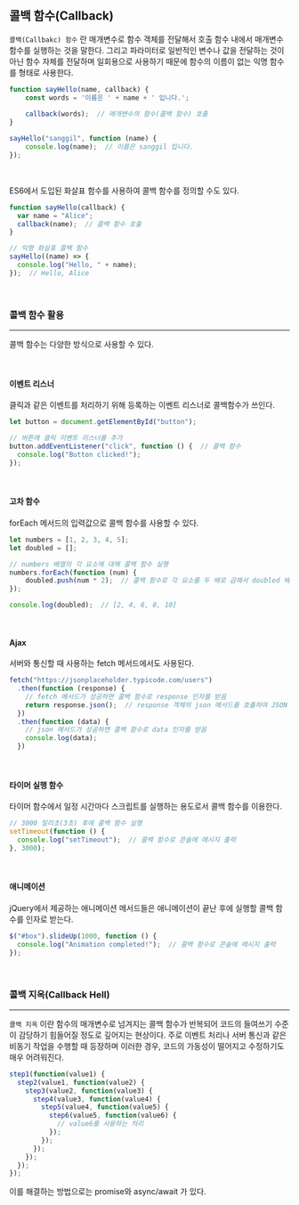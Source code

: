 ## 콜백 함수(Callback)

`콜백(Callbakc) 함수` 란  매개변수로 함수 객체를 전달해서 호출 함수 내에서 매개변수 함수를 실행하는 것을 말한다. 그리고 파라미터로 일반적인 변수나 값을 전달하는 것이 아닌 함수 자체를 전달하며 일회용으로 사용하기 때문에 함수의 이름이 없는 익명 함수를 형태로 사용한다.

```javascript
function sayHello(name, callback) {
    const words = '이름은 ' + name + ' 입니다.';
    
    callback(words);  // 매개변수의 함수(콜백 함수) 호출
}

sayHello("sanggil", function (name) {
	console.log(name);  // 이름은 sanggil 입니다.
});
```

<br>

ES6에서 도입된 화살표 함수를 사용하여 콜백 함수를 정의할 수도 있다.

```javascript
function sayHello(callback) {
  var name = "Alice";
  callback(name);  // 콜백 함수 호출
}

// 익명 화살표 콜백 함수
sayHello((name) => {
  console.log("Hello, " + name);
});  // Hello, Alice
```

<br>

### 콜백 함수 활용
---

콜백 함수는 다양한 방식으로 사용할 수 있다.

<br>

#### 이벤트 리스너

클릭과 같은 이벤트를 처리하기 위해 등록하는 이벤트 리스너로 콜백함수가 쓰인다.

```javascript
let button = document.getElementById("button"); 

// 버튼에 클릭 이벤트 리스너를 추가
button.addEventListener("click", function () {  // 콜백 함수
  console.log("Button clicked!"); 
});
```

<br>

#### 고차 함수

forEach 메서드의 입력값으로 콜백 함수를 사용할 수 있다.

```javascript 
let numbers = [1, 2, 3, 4, 5]; 
let doubled = []; 

// numbers 배열의 각 요소에 대해 콜백 함수 실행 
numbers.forEach(function (num) { 
    doubled.push(num * 2);  // 콜백 함수로 각 요소를 두 배로 곱해서 doubled 배열에 추가 
}); 

console.log(doubled);  // [2, 4, 6, 8, 10]
```

<br>

#### Ajax

서버와 통신할 때 사용하는 fetch 메서드에서도 사용된다.

```javascript
fetch("https://jsonplaceholder.typicode.com/users")
  .then(function (response) {
    // fetch 메서드가 성공하면 콜백 함수로 response 인자를 받음
    return response.json();  // response 객체의 json 메서드를 호출하여 JSON 데이터를 반환
  })
  .then(function (data) {
    // json 메서드가 성공하면 콜백 함수로 data 인자를 받음
	console.log(data);
  })
```

<br>

#### 타이머 실행 함수

타이머 함수에서 일정 시간마다 스크립트를 실행하는 용도로서 콜백 함수를 이용한다.

```javascript
// 3000 밀리초(3초) 후에 콜백 함수 실행
setTimeout(function () {
  console.log("setTimeout");  // 콜백 함수로 콘솔에 메시지 출력
}, 3000);
```

<br>

#### 애니메이션

jQuery에서 제공하는 애니메이션 메서드들은 애니메이션이 끝난 후에 실행할 콜백 함수를 인자로 받는다.

```javascript
$("#box").slideUp(1000, function () {
  console.log("Animation completed!");  // 콜백 함수로 콘솔에 메시지 출력
});
```

<br>

### 콜백 지옥(Callback Hell)
---

`콜백 지옥` 이란 함수의 매개변수로 넘겨지는 콜백 함수가 반복되어 코드의 들여쓰기 수준이 감당하기 힘들어질 정도로 깊어지는 현상이다.
주로 이벤트 처리나 서버 통신과 같은 비동기 작업을 수행할 때 등장하며 이러한 경우, 코드의 가동성이 떨어지고 수정하기도 매우 어려워진다.

```javascript
step1(function(value1) {
  step2(value1, function(value2) {
    step3(value2, function(value3) {
      step4(value3, function(value4) {
        step5(value4, function(value5) {
          step6(value5, function(value6) {
            // value6를 사용하는 처리
          });
        });
      });
    });
  });
});
```

이를 해결하는 방법으로는 promise와 async/await 가 있다.
